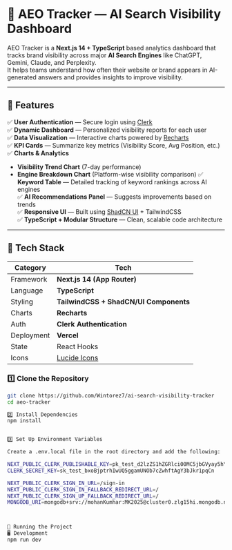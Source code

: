 # 🚀 AEO Tracker — AI Search Visibility Dashboard

AEO Tracker is a **Next.js 14 + TypeScript** based analytics dashboard that tracks brand visibility across major **AI Search Engines** like ChatGPT, Gemini, Claude, and Perplexity.  
It helps teams understand how often their website or brand appears in AI-generated answers and provides insights to improve visibility.

---

## 🌟 Features

✅ **User Authentication** — Secure login using [Clerk](https://clerk.dev)  
✅ **Dynamic Dashboard** — Personalized visibility reports for each user  
✅ **Data Visualization** — Interactive charts powered by [Recharts](https://recharts.org/)  
✅ **KPI Cards** — Summarize key metrics (Visibility Score, Avg Position, etc.)  
✅ **Charts & Analytics**
- **Visibility Trend Chart** (7-day performance)
- **Engine Breakdown Chart** (Platform-wise visibility comparison)
✅ **Keyword Table** — Detailed tracking of keyword rankings across AI engines  
✅ **AI Recommendations Panel** — Suggests improvements based on trends  
✅ **Responsive UI** — Built using [ShadCN UI](https://ui.shadcn.com) + TailwindCSS  
✅ **TypeScript + Modular Structure** — Clean, scalable code architecture  

---

## 🧱 Tech Stack

| Category | Tech |
|-----------|------|
| Framework | **Next.js 14 (App Router)** |
| Language | **TypeScript** |
| Styling | **TailwindCSS + ShadCN/UI Components** |
| Charts | **Recharts** |
| Auth | **Clerk Authentication** |
| Deployment | **Vercel** |
| State | React Hooks |
| Icons | [Lucide Icons](https://lucide.dev) |


### 1️⃣ Clone the Repository
```bash
git clone https://github.com/Wintorez7/ai-search-visibility-tracker
cd aeo-tracker

2️⃣ Install Dependencies
npm install


3️⃣ Set Up Environment Variables

Create a .env.local file in the root directory and add the following:

NEXT_PUBLIC_CLERK_PUBLISHABLE_KEY=pk_test_d2lzZS1hZGRlci00MC5jbGVyay5hY2NvdW50cy5kZXYk
CLERK_SECRET_KEY=sk_test_bxoBjptrhIwUQ5ggamUNOb7cZwhftAgY3bJkr1pqCn

NEXT_PUBLIC_CLERK_SIGN_IN_URL=/sign-in
NEXT_PUBLIC_CLERK_SIGN_IN_FALLBACK_REDIRECT_URL=/
NEXT_PUBLIC_CLERK_SIGN_UP_FALLBACK_REDIRECT_URL=/
MONGODB_URI=mongodb+srv://mohanKumhar:MK2025@cluster0.zlg15hi.mongodb.net/



🧩 Running the Project
🖥 Development
npm run dev

